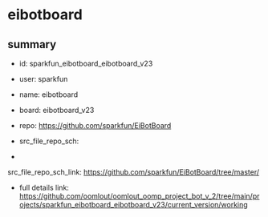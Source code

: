 # eibotboard
 
## summary 
* id: sparkfun_eibotboard_eibotboard_v23
* user: sparkfun
* name: eibotboard
* board: eibotboard_v23
* repo: https://github.com/sparkfun/EiBotBoard



* src_file_repo_sch: 
*
 src_file_repo_sch_link: https://github.com/sparkfun/EiBotBoard/tree/master/
* full details link: https://github.com/oomlout/oomlout_oomp_project_bot_v_2/tree/main/projects/sparkfun_eibotboard_eibotboard_v23/current_version/working  






